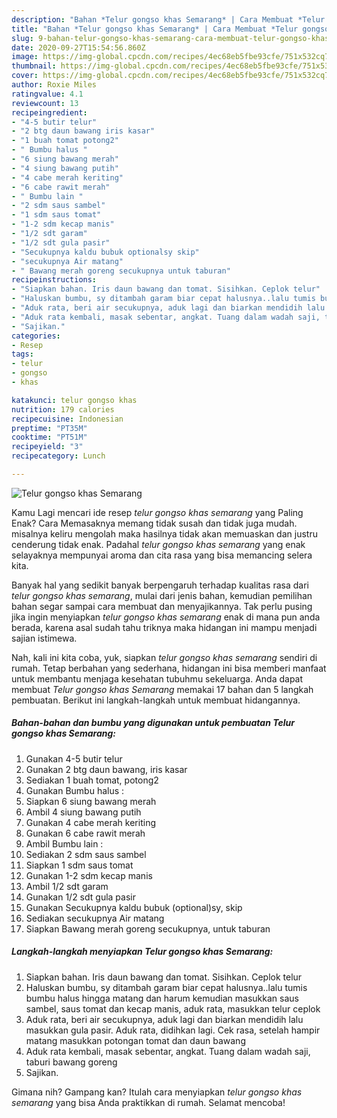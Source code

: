 ```yaml
---
description: "Bahan *Telur gongso khas Semarang* | Cara Membuat *Telur gongso khas Semarang* Yang Lezat Sekali"
title: "Bahan *Telur gongso khas Semarang* | Cara Membuat *Telur gongso khas Semarang* Yang Lezat Sekali"
slug: 9-bahan-telur-gongso-khas-semarang-cara-membuat-telur-gongso-khas-semarang-yang-lezat-sekali
date: 2020-09-27T15:54:56.860Z
image: https://img-global.cpcdn.com/recipes/4ec68eb5fbe93cfe/751x532cq70/telur-gongso-khas-semarang-foto-resep-utama.jpg
thumbnail: https://img-global.cpcdn.com/recipes/4ec68eb5fbe93cfe/751x532cq70/telur-gongso-khas-semarang-foto-resep-utama.jpg
cover: https://img-global.cpcdn.com/recipes/4ec68eb5fbe93cfe/751x532cq70/telur-gongso-khas-semarang-foto-resep-utama.jpg
author: Roxie Miles
ratingvalue: 4.1
reviewcount: 13
recipeingredient:
- "4-5 butir telur"
- "2 btg daun bawang iris kasar"
- "1 buah tomat potong2"
- " Bumbu halus "
- "6 siung bawang merah"
- "4 siung bawang putih"
- "4 cabe merah keriting"
- "6 cabe rawit merah"
- " Bumbu lain "
- "2 sdm saus sambel"
- "1 sdm saus tomat"
- "1-2 sdm kecap manis"
- "1/2 sdt garam"
- "1/2 sdt gula pasir"
- "Secukupnya kaldu bubuk optionalsy skip"
- "secukupnya Air matang"
- " Bawang merah goreng secukupnya untuk taburan"
recipeinstructions:
- "Siapkan bahan. Iris daun bawang dan tomat. Sisihkan. Ceplok telur"
- "Haluskan bumbu, sy ditambah garam biar cepat halusnya..lalu tumis bumbu halus hingga matang dan harum kemudian masukkan saus sambel, saus tomat dan kecap manis, aduk rata, masukkan telur ceplok"
- "Aduk rata, beri air secukupnya, aduk lagi dan biarkan mendidih lalu masukkan gula pasir. Aduk rata, didihkan lagi. Cek rasa, setelah hampir matang masukkan potongan tomat dan daun bawang"
- "Aduk rata kembali, masak sebentar, angkat. Tuang dalam wadah saji, taburi bawang goreng"
- "Sajikan."
categories:
- Resep
tags:
- telur
- gongso
- khas

katakunci: telur gongso khas 
nutrition: 179 calories
recipecuisine: Indonesian
preptime: "PT35M"
cooktime: "PT51M"
recipeyield: "3"
recipecategory: Lunch

---
```



![*Telur gongso khas Semarang*](https://img-global.cpcdn.com/recipes/4ec68eb5fbe93cfe/751x532cq70/telur-gongso-khas-semarang-foto-resep-utama.jpg)

Kamu Lagi mencari ide resep *telur gongso khas semarang* yang Paling Enak? Cara Memasaknya memang tidak susah dan tidak juga mudah. misalnya keliru mengolah maka hasilnya tidak akan memuaskan dan justru cenderung tidak enak. Padahal *telur gongso khas semarang* yang enak selayaknya mempunyai aroma dan cita rasa yang bisa memancing selera kita.



Banyak hal yang sedikit banyak berpengaruh terhadap kualitas rasa dari *telur gongso khas semarang*, mulai dari jenis bahan, kemudian pemilihan bahan segar sampai cara membuat dan menyajikannya. Tak perlu pusing jika ingin menyiapkan *telur gongso khas semarang* enak di mana pun anda berada, karena asal sudah tahu triknya maka hidangan ini mampu menjadi sajian istimewa.


Nah, kali ini kita coba, yuk, siapkan *telur gongso khas semarang* sendiri di rumah. Tetap berbahan yang sederhana, hidangan ini bisa memberi manfaat untuk membantu menjaga kesehatan tubuhmu sekeluarga. Anda dapat membuat *Telur gongso khas Semarang* memakai 17 bahan dan 5 langkah pembuatan. Berikut ini langkah-langkah untuk membuat hidangannya.

<!--inarticleads1-->

##### Bahan-bahan dan bumbu yang digunakan untuk pembuatan *Telur gongso khas Semarang*:

1. Gunakan 4-5 butir telur
1. Gunakan 2 btg daun bawang, iris kasar
1. Sediakan 1 buah tomat, potong2
1. Gunakan  Bumbu halus :
1. Siapkan 6 siung bawang merah
1. Ambil 4 siung bawang putih
1. Gunakan 4 cabe merah keriting
1. Gunakan 6 cabe rawit merah
1. Ambil  Bumbu lain :
1. Sediakan 2 sdm saus sambel
1. Siapkan 1 sdm saus tomat
1. Gunakan 1-2 sdm kecap manis
1. Ambil 1/2 sdt garam
1. Gunakan 1/2 sdt gula pasir
1. Gunakan Secukupnya kaldu bubuk (optional)sy, skip
1. Sediakan secukupnya Air matang
1. Siapkan  Bawang merah goreng secukupnya, untuk taburan




<!--inarticleads2-->

##### Langkah-langkah menyiapkan *Telur gongso khas Semarang*:

1. Siapkan bahan. Iris daun bawang dan tomat. Sisihkan. Ceplok telur
1. Haluskan bumbu, sy ditambah garam biar cepat halusnya..lalu tumis bumbu halus hingga matang dan harum kemudian masukkan saus sambel, saus tomat dan kecap manis, aduk rata, masukkan telur ceplok
1. Aduk rata, beri air secukupnya, aduk lagi dan biarkan mendidih lalu masukkan gula pasir. Aduk rata, didihkan lagi. Cek rasa, setelah hampir matang masukkan potongan tomat dan daun bawang
1. Aduk rata kembali, masak sebentar, angkat. Tuang dalam wadah saji, taburi bawang goreng
1. Sajikan.




Gimana nih? Gampang kan? Itulah cara menyiapkan *telur gongso khas semarang* yang bisa Anda praktikkan di rumah. Selamat mencoba!
